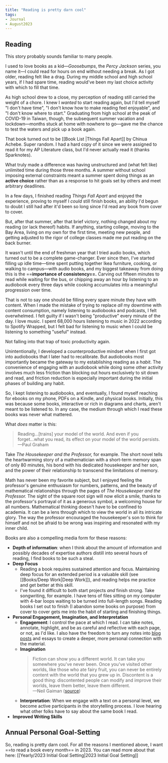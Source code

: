 ```yaml
---
title: "Reading is pretty darn cool"
tags:
- Journal
- August2023
---
```

## Reading
This story probably sounds familiar to many people. 

I used to love books as a kid—*Goosebumps*, the *Percy Jackson* series, you name it—I could read for hours on end without needing a break. As I got older, reading felt like a drag. During my middle school and high school years, if I had spare time, reading would've been my last choice activity with which to fill that time.

As high school drew to a close, my perception of reading still carried the weight of a chore. I knew I *wanted* to start reading again, but I'd tell myself "I don't have time", "I don't know how to make reading feel enjoyable", and "I don't know where to start." Graduating from high school at the peak of COVID-19 in Taiwan, though, the subsequent summer vacation and lockdown—months stuck at home with nowhere to go—gave me the chance to test the waters and pick up a book again.

That book turned out to be [[Book List |Things Fall Apart]] by Chinua Achebe. Super random. I had a hard copy of it since we were assigned to read it for my AP Literature class, but I'd never actually read it (thanks Sparknotes). 

What truly made a difference was having unstructured and (what felt like) unlimited time during those three months. A summer without school imposing external constraints meant a summer spent doing things as an **active choice** rather than as a response to hit goals set by others and meet arbitrary deadlines. 

In a few days, I finished reading *Things Fall Apart* and enjoyed the experience, proving to myself I *could* still finish books, an ability I'd begun to doubt I still had after it'd been so long since I'd read any book from cover to cover. 

But, after that summer, after that brief victory, nothing changed about my reading (or lack thereof) habits. If anything, starting college, moving to the Bay Area, living on my own for the first time, meeting new people, and getting adjusted to the rigor of college classes made me put reading on the back burner. 

It wasn't until the end of freshman year that I tried audio books, which turned out to be a complete game-changer. Ever since then, I've started filling up idle time—time spent putting together Ikea furniture, cooking, or walking to campus—with audio books, and my biggest takeaway from doing this is the ==**importance of consistency==.** Carving out fifteen minutes to read while waiting for the bus, or chipping away an hour by listening to an audiobook every three days while cooking accumulates into a meaningful progression over time.

That is not to say one should be filling every spare minute they have with content. When I made the mistake of trying to replace *all* my downtime with content consumption, namely listening to audiobooks and podcasts, I felt overwhelmed. I felt guilty if I wasn't being "productive" every minute of the day. I love music. I spent 68,000 hours listening to music in 2022 according to Spotify Wrapped, but I felt bad for listening to music when I could be listening to something "useful" instead.

Not falling into that trap of toxic productivity again. 

Unintentionally, I developed a counterproductive mindset when I first got into audiobooks that I later had to recalibrate. But audiobooks most importantly became the gateway to my establishing reading as a *habit*. The convenience of engaging with an audiobook while doing some other activity involves much less friction than blocking out hours exclusively to sit down and read, and friction reduction is especially important during the initial phases of building any habit.

So, I kept listening to audiobooks, and eventually, I found myself reaching for ebooks on my phone, PDFs on a Kindle, and physical books. Initially, this was because some books, interactive or rich in diagrams and charts, aren't meant to be listened to. In any case, the medium through which I read these books was never what mattered.

What *does* matter is this: 
> Reading...\[trains] your model of the world. And even if you forget...what you read, its effect on your model of the world persists. <br>
> —Paul Graham

Take *The Housekeeper and the Professor,* for example. The short novel tells the heartwarming story of a mathematician with a short-term memory span of only 80 minutes, his bond with his dedicated housekeeper and her son, and the power of their relationship to transcend the limitations of memory.

Math has never been my favorite subject, but I enjoyed feeling the professor's genuine enthusiasm for numbers, patterns, and the beauty of mathematical relationships through the pages of *The Housekeeper and the Professor.* The sight of the square root sign will now elicit a smile, thanks to the professor's portrayal of it as a generous symbol, a welcoming house for all numbers. Mathematical thinking doesn't have to be confined to academia. It can be a lens through which to view the world in all its intricate glory. The way the professor encouraged the housekeeper's son to think for himself and not be afraid to be wrong was inspiring and resonated with my inner child.

Books are also a compelling media form for these reasons:
- **Depth of information**: when I think about the amount of information and possibly decades of expertise authors distill into several hours of reading, I find books to be such a steal.
- **Deep Focus**
	- Reading a book requires sustained attention and focus. Maintaining deep focus for an extended period is a valuable skill (see [[Books/Deep Work|Deep Work]]), and reading helps me practice and get better at this skill. 
	- I've found it difficult to both start projects *and* finish strong. Take songwriting, for example. I have tens of files sitting on my computer with 4-bar loops waiting to be turned into full-length songs. Reading books I set out to finish (I abandon some books on purpose) from cover to cover gets me into the habit of starting and finishing things.
- **Personal Engagement, Imagination, and Interpretation**
	- **Engagement**: I control the pace at which I read. I can take notes, annotate, highlight, and be as careful and reflective with each page, or not, as I'd like. I also have the freedom to turn any notes into [blog posts](https://heidi-huang.ghost.io/) and essays to create a deeper, more personal connection with the material.
	- **Imagination**
		> Fiction can show you a different world. It can take you somewhere you've never been. Once you've visited other worlds, like those who ate fairy fruit, you can never be entirely content with the world that you grew up in. Discontent is a good thing: discontented people can modify and improve their worlds, leave them better, leave them different.<br>
		> 	—Neil Gaiman ([source](https://www.theguardian.com/books/2013/oct/24/neil-gaiman-face-facts-need-fiction))
	- **Interpretation**: When we engage with a text on a personal level, we become active participants in the storytelling process. I love hearing what other folks have to say about the same book I read.
- **Improved Writing Skills**

## Annual Personal Goal-Setting

So, reading is pretty darn cool. For all the reasons I mentioned above, I want ==to read a book every month== in 2023. You can read more about that here: [[Yearly/2023 Initial Goal Setting|2023 Initial Goal Setting]]






